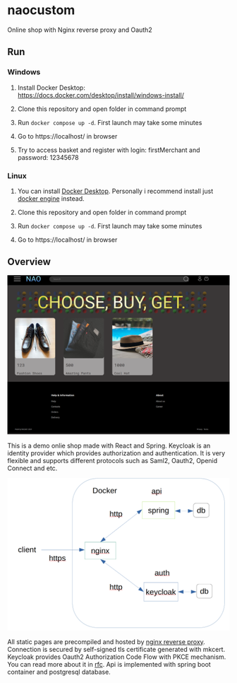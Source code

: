 # naocustom
Online shop with Nginx reverse proxy and Oauth2

## Run

### Windows
1. Install Docker Desktop: https://docs.docker.com/desktop/install/windows-install/

2. Clone this repository and open folder in command prompt

3. Run `docker compose up -d`. First launch may take some minutes

4. Go to https://localhost/ in browser

5. Try to access basket and register with login: firstMerchant and password: 12345678

### Linux

1. You can install [Docker Desktop](https://docs.docker.com/desktop/install/linux-install/). Personally i recommend install just [docker engine](https://docs.docker.com/engine/install/) instead.

2. Clone this repository and open folder in command prompt

3. Run `docker compose up -d`. First launch may take some minutes

4. Go to https://localhost/ in browser

## Overview

![Screenshot of Naocustom website.](/overview/naocustom-overview.png)

This is a demo onlie shop made with React and Spring. Keycloak is an identity provider which provides authorization and authentication. It is very flexible and supports different protocols such as Saml2, Oauth2, Openid Connect and etc.

![Screenshot of Naocustom scheme.](/overview/naocustom-scheme.png)

All static pages are precompiled and hosted by [nginx reverse proxy](https://en.wikipedia.org/wiki/Reverse_proxy). Connection is secured by self-signed tls certificate generated with mkcert. Keycloak provides Oauth2 Authorization Code Flow with PKCE mechanism. You can read more about it in [rfc](https://datatracker.ietf.org/doc/html/rfc7636#section-4). Api is implemented with spring boot container and postgresql database.